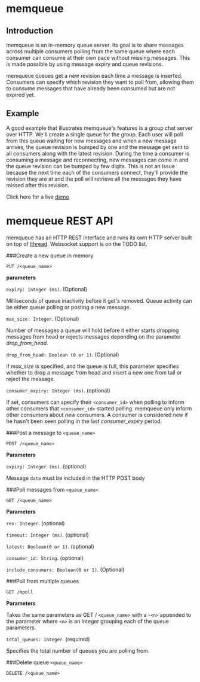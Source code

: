 memqueue
========

Introduction
------------

memqueue is an in-memory queue server. Its goal is to share messages across multiple consumers polling from the same queue where each consumer can consume at their own pace without missing messages. This is made possible by using message expiry and queue revisions.

memqueue queues get a new revision each time a message is inserted. Consumers can specify which revision they want to poll from, allowing them to consume 
messages that have already been consumed but are not expired yet.

## Example

A good example that illustrates memqueue's features is a group chat server over HTTP.
We'll create a single queue for the group. Each user will poll from this queue waiting for new messages and when a new message arrives, the queue revision is bumped by one and the message get sent to all consumers along with the latest revision. During the time a consumer is consuming a message and reconnecting, new messages can come in and the queue revision can be bumped by few digits. This is not an issue because the next time each of the consumers connect, they'll provide the revision they are at and the poll will retrieve all the messages they have missed after this revision.

Click here for a live [demo](http://www.memqueue.org/) 
# memqueue REST API 

memqueue has an HTTP REST interface and runs its own HTTP server built on top of [lthread](https://github.com/halayli/lthread/). Websocket support is on the TODO list.

###Create a new queue in memory

    PUT /<queue_name>

**parameters**

`expiry: Integer (ms)`. (Optional)

Milliseconds of queue inactivity before it get's removed. Queue activity can be either queue polling or posting a new message.

`max_size: Integer`. (Optional)

Number of messages a queue will hold before it either starts dropping messages from head or rejects messages depending on the parameter *drop_from_head*.

`drop_from_head: Boolean (0 or 1)`. (Optional)

if *max_size* is specified, and the queue is full, this parameter specifies whether to drop a message from head and insert  a new one from tail or reject the message.

`consumer_expiry: Integer (ms)`. (optional)

If set, consumers can specify their `<consumer_id>` when polling to inform other consumers that `<consumer_id>` started polling. memqueue only inform other consumers about *new* consumers. A consumer is considered new if he hasn't been seen polling in the last *consumer_expiry* period.

###Post a message to `<queue_name>`

    POST /<queue_name>

**Parameters**

`expiry: Integer (ms)`. (optional)

Message `data` must be included in the HTTP POST body

###Poll messages from `<queue_name>`

    GET /<queue_name>

**Parameters**

`rev: Integer`. (optional)

`timeout: Integer (ms)`. (optional)

`latest: Boolean(0 or 1)`. (optional)

`consumer_id: String`. (optional)

`include_consumers: Boolean(0 or 1)`. (Optional)

###Poll from multiple queues

    GET /mpoll

**Parameters**

Takes the same parameters as GET / `<queue_name>` with a -`<n>` appended to the parameter where `<n>` is an integer grouping each of the queue parameters.

`total_queues: Integer`. (required)

Specifies the total number of queues you are polling from.

###Delete queue `<queue_name>`

    DELETE /<queue_name>
